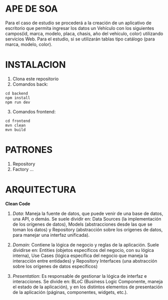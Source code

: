 # APE DE SOA

Para el caso de estudio se procederá a la creación de un aplicativo de escritorio que permita ingresar los datos un Vehículo con los siguientes campos(id,
marca, modelo, placa, chasis, año del vehículo, color) utilizando servicios Web. Para el estudio, si se utilizarán tablas tipo catálogo (para marca, modelo, color).

# INSTALACION

1. Clona este repositorio
2. Comandos back:
```
cd backend
npm install
npm run dev
```
3. Comandos frontend:
```
cd frontend
mvn clean
mvn build
```
# PATRONES

1. Repository
2. Factory
... 

# ARQUITECTURA

**Clean Code**
1. *Data*: Maneja la fuente de datos, que puede venir de una base de datos, una API, o demás. Se suele dividir en: Data Sources (la implementación de los orígenes de datos), Models (abstracciones desde las que se toman los datos) y Repository (abstracción sobre los orígenes de datos, para manejar una interfaz unificada).

2. *Domain*: Contiene la lógica de negocio y reglas de la aplicación. Suele dividirse en: Entities (objetos específicos del negocio, con su lógica interna), Use Cases (lógica específica del negocio que maneja la interacción entre entidades) y Repository Interfaces (una abstracción sobre los orígenes de datos específicos)

3. *Presentation*: Es responsable de gestionar la lógica de interfaz e interacciones. Se divide en: BLoC (Business Logic Componente, maneja el estado de la aplicación), y en los distintos elementos de presentación de la aplicación (páginas, componentes, widgets, etc.).